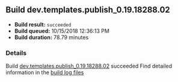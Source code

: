 ## Build dev.templates.publish_0.19.18288.02
- **Build result:** `succeeded`
- **Build queued:** 10/15/2018 12:36:13 PM
- **Build duration:** 78.79 minutes
### Details
Build [dev.templates.publish_0.19.18288.02](https://winappstudio.visualstudio.com/web/build.aspx?pcguid=a4ef43be-68ce-4195-a619-079b4d9834c2&builduri=vstfs%3a%2f%2f%2fBuild%2fBuild%2f26403) succeeded
Find detailed information in the [build log files](https://uwpctdiags.blob.core.windows.net/buildlogs/dev.templates.publish_0.19.18288.02_logs.zip)
